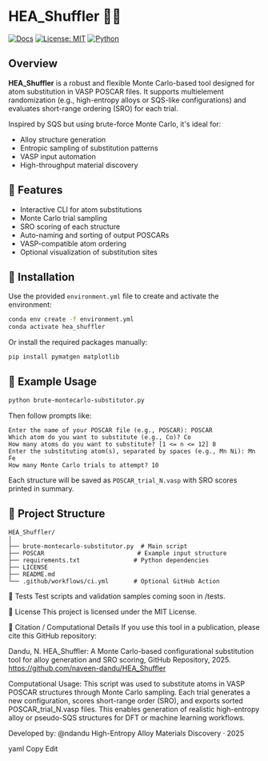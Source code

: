 # HEA_Shuffler 🧪🔀

[![Docs](https://img.shields.io/badge/docs-mkdocs-blue)](https://github.com/naveen-dandu/HEA_Shuffler/)
[![License: MIT](https://img.shields.io/badge/License-MIT-yellow.svg)](https://opensource.org/licenses/MIT)
[![Python](https://img.shields.io/badge/python-3.9+-blue.svg)](https://www.python.org/)

## Overview

**HEA_Shuffler** is a robust and flexible Monte Carlo-based tool designed for atom substitution in VASP POSCAR files. It supports multielement randomization (e.g., high-entropy alloys or SQS-like configurations) and evaluates short-range ordering (SRO) for each trial.

Inspired by SQS but using brute-force Monte Carlo, it's ideal for:
- Alloy structure generation
- Entropic sampling of substitution patterns
- VASP input automation
- High-throughput material discovery

## 🚀 Features

- Interactive CLI for atom substitutions
- Monte Carlo trial sampling
- SRO scoring of each structure
- Auto-naming and sorting of output POSCARs
- VASP-compatible atom ordering
- Optional visualization of substitution sites

## 🔧 Installation

Use the provided `environment.yml` file to create and activate the environment:

```bash
conda env create -f environment.yml
conda activate hea_shuffler
```
Or install the required packages manually: 

```bash
pip install pymatgen matplotlib
```

## 🧪 Example Usage

```bash
python brute-montecarlo-substitutor.py
```

Then follow prompts like:

```text
Enter the name of your POSCAR file (e.g., POSCAR): POSCAR
Which atom do you want to substitute (e.g., Co)? Co
How many atoms do you want to substitute? [1 <= n <= 12] 8
Enter the substituting atom(s), separated by spaces (e.g., Mn Ni): Mn Fe
How many Monte Carlo trials to attempt? 10
```

Each structure will be saved as `POSCAR_trial_N.vasp` with SRO scores printed in summary.

## 📁 Project Structure

```
HEA_Shuffler/
│
├── brute-montecarlo-substitutor.py  # Main script
├── POSCAR                          # Example input structure
├── requirements.txt               # Python dependencies
├── LICENSE
├── README.md
└── .github/workflows/ci.yml       # Optional GitHub Action
```

🧪 Tests
Test scripts and validation samples coming soon in /tests.

📜 License
This project is licensed under the MIT License.

🧠 Citation / Computational Details
If you use this tool in a publication, please cite this GitHub repository:

Dandu, N. HEA_Shuffler: A Monte Carlo-based configurational substitution tool for alloy generation and SRO scoring, GitHub Repository, 2025. https://github.com/naveen-dandu/HEA_Shuffler

Computational Usage:
This script was used to substitute atoms in VASP POSCAR structures through Monte Carlo sampling. Each trial generates a new configuration, scores short-range order (SRO), and exports sorted POSCAR_trial_N.vasp files. This enables generation of realistic high-entropy alloy or pseudo-SQS structures for DFT or machine learning workflows.

Developed by: @ndandu
High-Entropy Alloy Materials Discovery · 2025

yaml
Copy
Edit


